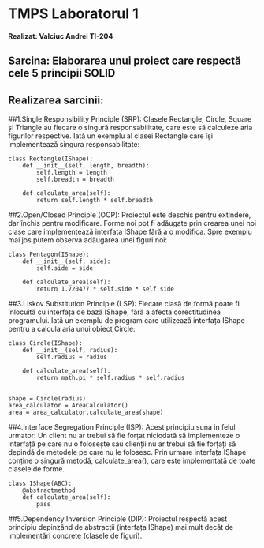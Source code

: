 # TMPS Laboratorul 1
#### Realizat:  Valciuc Andrei TI-204
## Sarcina: Elaborarea unui proiect care respectă cele 5 principii SOLID
## Realizarea sarcinii:


##1.Single Responsibility Principle (SRP):
Clasele Rectangle, Circle, Square și Triangle au fiecare o singură responsabilitate, care este să calculeze aria figurilor respective. Iată un exemplu al clasei Rectangle care își implementează singura responsabilitate:

```
class Rectangle(IShape):
    def __init__(self, length, breadth):
        self.length = length
        self.breadth = breadth

    def calculate_area(self):
        return self.length * self.breadth
```
##2.Open/Closed Principle (OCP):
Proiectul este deschis pentru extindere, dar închis pentru modificare. Forme noi pot fi adăugate prin crearea unei noi clase care implementează interfața IShape fără a o modifica. Spre exemplu mai jos putem observa adăugarea unei figuri noi:

```
class Pentagon(IShape):
    def __init__(self, side):
        self.side = side

    def calculate_area(self):
        return 1.720477 * self.side * self.side
```

##3.Liskov Substitution Principle (LSP):
Fiecare clasă de formă poate fi înlocuită cu interfața de bază IShape, fără a afecta corectitudinea programului. Iată un exemplu de program care utilizează interfața IShape pentru a calcula aria unui obiect Circle:
```
class Circle(IShape):
    def __init__(self, radius):
        self.radius = radius

    def calculate_area(self):
        return math.pi * self.radius * self.radius


shape = Circle(radius)
area_calculator = AreaCalculator()
area = area_calculator.calculate_area(shape)
```

##4.Interface Segregation Principle (ISP):
Acest principiu suna in felul urmator: Un client nu ar trebui să fie forțat niciodată să implementeze o interfață pe care nu o folosește sau clienții nu ar trebui să fie forțați să depindă de metodele pe care nu le folosesc. Prin urmare interfața IShape conține o singură metodă, calculate_area(), care este implementată de toate clasele de forme.

```
class IShape(ABC):
    @abstractmethod
    def calculate_area(self):
        pass
```

##5.Dependency Inversion Principle (DIP):
Proiectul respectă acest principiu depinzând de abstracții (interfața IShape) mai mult decât de implementări concrete (clasele de figuri).







